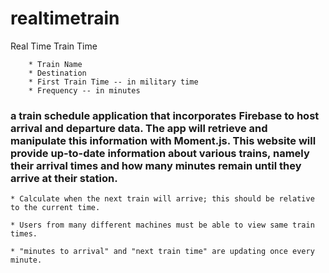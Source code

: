 # realtimetrain
Real Time Train Time

		* Train Name
		* Destination 
		* First Train Time -- in military time
		* Frequency -- in minutes

### a train schedule application that incorporates Firebase to host arrival and departure data. The app will retrieve and manipulate this information with Moment.js. This website will provide up-to-date information about various trains, namely their arrival times and how many minutes remain until they arrive at their station.

	* Calculate when the next train will arrive; this should be relative to the current time.

	* Users from many different machines must be able to view same train times.

 	* "minutes to arrival" and "next train time" are updating once every minute.

